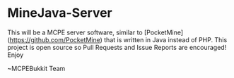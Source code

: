 MineJava-Server
=================

This will be a MCPE server software, similar to [PocketMine] (https://github.com/PocketMine) that is written in Java instead of PHP. This project is open source so Pull Requests and Issue Reports are encouraged! Enjoy

~MCPEBukkit Team
